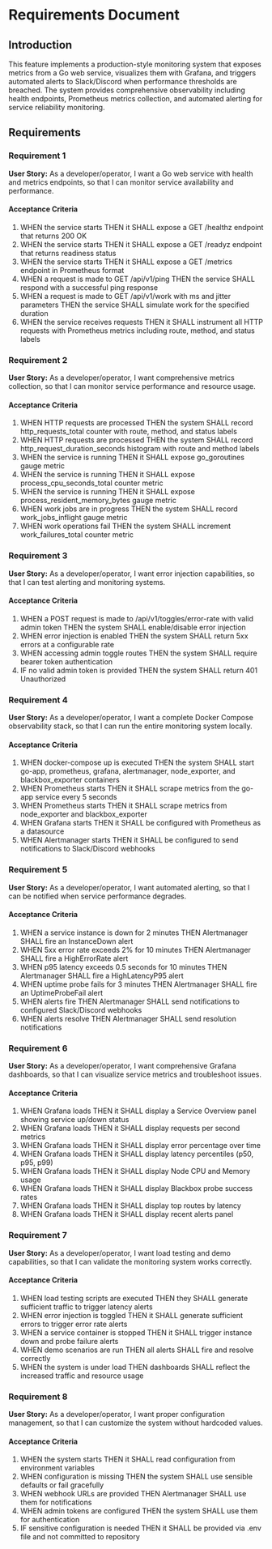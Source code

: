 # Requirements Document

## Introduction

This feature implements a production-style monitoring system that exposes metrics from a Go web service, visualizes them with Grafana, and triggers automated alerts to Slack/Discord when performance thresholds are breached. The system provides comprehensive observability including health endpoints, Prometheus metrics collection, and automated alerting for service reliability monitoring.

## Requirements

### Requirement 1

**User Story:** As a developer/operator, I want a Go web service with health and metrics endpoints, so that I can monitor service availability and performance.

#### Acceptance Criteria

1. WHEN the service starts THEN it SHALL expose a GET /healthz endpoint that returns 200 OK
2. WHEN the service starts THEN it SHALL expose a GET /readyz endpoint that returns readiness status
3. WHEN the service starts THEN it SHALL expose a GET /metrics endpoint in Prometheus format
4. WHEN a request is made to GET /api/v1/ping THEN the service SHALL respond with a successful ping response
5. WHEN a request is made to GET /api/v1/work with ms and jitter parameters THEN the service SHALL simulate work for the specified duration
6. WHEN the service receives requests THEN it SHALL instrument all HTTP requests with Prometheus metrics including route, method, and status labels

### Requirement 2

**User Story:** As a developer/operator, I want comprehensive metrics collection, so that I can monitor service performance and resource usage.

#### Acceptance Criteria

1. WHEN HTTP requests are processed THEN the system SHALL record http_requests_total counter with route, method, and status labels
2. WHEN HTTP requests are processed THEN the system SHALL record http_request_duration_seconds histogram with route and method labels
3. WHEN the service is running THEN it SHALL expose go_goroutines gauge metric
4. WHEN the service is running THEN it SHALL expose process_cpu_seconds_total counter metric
5. WHEN the service is running THEN it SHALL expose process_resident_memory_bytes gauge metric
6. WHEN work jobs are in progress THEN the system SHALL record work_jobs_inflight gauge metric
7. WHEN work operations fail THEN the system SHALL increment work_failures_total counter metric

### Requirement 3

**User Story:** As a developer/operator, I want error injection capabilities, so that I can test alerting and monitoring systems.

#### Acceptance Criteria

1. WHEN a POST request is made to /api/v1/toggles/error-rate with valid admin token THEN the system SHALL enable/disable error injection
2. WHEN error injection is enabled THEN the system SHALL return 5xx errors at a configurable rate
3. WHEN accessing admin toggle routes THEN the system SHALL require bearer token authentication
4. IF no valid admin token is provided THEN the system SHALL return 401 Unauthorized

### Requirement 4

**User Story:** As a developer/operator, I want a complete Docker Compose observability stack, so that I can run the entire monitoring system locally.

#### Acceptance Criteria

1. WHEN docker-compose up is executed THEN the system SHALL start go-app, prometheus, grafana, alertmanager, node_exporter, and blackbox_exporter containers
2. WHEN Prometheus starts THEN it SHALL scrape metrics from the go-app service every 5 seconds
3. WHEN Prometheus starts THEN it SHALL scrape metrics from node_exporter and blackbox_exporter
4. WHEN Grafana starts THEN it SHALL be configured with Prometheus as a datasource
5. WHEN Alertmanager starts THEN it SHALL be configured to send notifications to Slack/Discord webhooks

### Requirement 5

**User Story:** As a developer/operator, I want automated alerting, so that I can be notified when service performance degrades.

#### Acceptance Criteria

1. WHEN a service instance is down for 2 minutes THEN Alertmanager SHALL fire an InstanceDown alert
2. WHEN 5xx error rate exceeds 2% for 10 minutes THEN Alertmanager SHALL fire a HighErrorRate alert
3. WHEN p95 latency exceeds 0.5 seconds for 10 minutes THEN Alertmanager SHALL fire a HighLatencyP95 alert
4. WHEN uptime probe fails for 3 minutes THEN Alertmanager SHALL fire an UptimeProbeFail alert
5. WHEN alerts fire THEN Alertmanager SHALL send notifications to configured Slack/Discord webhooks
6. WHEN alerts resolve THEN Alertmanager SHALL send resolution notifications

### Requirement 6

**User Story:** As a developer/operator, I want comprehensive Grafana dashboards, so that I can visualize service metrics and troubleshoot issues.

#### Acceptance Criteria

1. WHEN Grafana loads THEN it SHALL display a Service Overview panel showing service up/down status
2. WHEN Grafana loads THEN it SHALL display requests per second metrics
3. WHEN Grafana loads THEN it SHALL display error percentage over time
4. WHEN Grafana loads THEN it SHALL display latency percentiles (p50, p95, p99)
5. WHEN Grafana loads THEN it SHALL display Node CPU and Memory usage
6. WHEN Grafana loads THEN it SHALL display Blackbox probe success rates
7. WHEN Grafana loads THEN it SHALL display top routes by latency
8. WHEN Grafana loads THEN it SHALL display recent alerts panel

### Requirement 7

**User Story:** As a developer/operator, I want load testing and demo capabilities, so that I can validate the monitoring system works correctly.

#### Acceptance Criteria

1. WHEN load testing scripts are executed THEN they SHALL generate sufficient traffic to trigger latency alerts
2. WHEN error injection is toggled THEN it SHALL generate sufficient errors to trigger error rate alerts
3. WHEN a service container is stopped THEN it SHALL trigger instance down and probe failure alerts
4. WHEN demo scenarios are run THEN all alerts SHALL fire and resolve correctly
5. WHEN the system is under load THEN dashboards SHALL reflect the increased traffic and resource usage

### Requirement 8

**User Story:** As a developer/operator, I want proper configuration management, so that I can customize the system without hardcoded values.

#### Acceptance Criteria

1. WHEN the system starts THEN it SHALL read configuration from environment variables
2. WHEN configuration is missing THEN the system SHALL use sensible defaults or fail gracefully
3. WHEN webhook URLs are provided THEN Alertmanager SHALL use them for notifications
4. WHEN admin tokens are configured THEN the system SHALL use them for authentication
5. IF sensitive configuration is needed THEN it SHALL be provided via .env file and not committed to repository